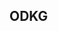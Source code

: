 ## ODKG

<!-- You own your data.

You store your data.

You share your data.  -->

<!-- We help you connect it globally within and across communities.
 -->

